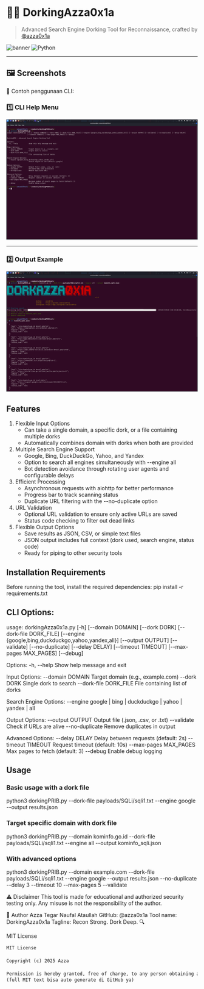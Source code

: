 # 🕵️‍♂️ DorkingAzza0x1a

> Advanced Search Engine Dorking Tool for Reconnaissance, crafted by [@azza0x1a](https://github.com/azza0x1a)

![banner](https://img.shields.io/badge/DorkingAzza0x1a-Active-blueviolet?style=for-the-badge) ![Python](https://img.shields.io/badge/Python-3.10+-green?style=for-the-badge)

---

## 🖼️ Screenshots

📌 Contoh penggunaan CLI:

### 1️⃣ CLI Help Menu

![Help Menu](screenshot/screenshot2.png)

---

### 2️⃣ Output Example

![Output Example](screenshot/screenshot1.png)

## Features

1. Flexible Input Options
   - Can take a single domain, a specific dork, or a file containing multiple dorks
   - Automatically combines domain with dorks when both are provided
2. Multiple Search Engine Support
   - Google, Bing, DuckDuckGo, Yahoo, and Yandex
   - Option to search all engines simultaneously with --engine all
   - Bot detection avoidance through rotating user agents and configurable delays
3. Efficient Processing
   - Asynchronous requests with aiohttp for better performance
   - Progress bar to track scanning status
   - Duplicate URL filtering with the --no-duplicate option
4. URL Validation
   - Optional URL validation to ensure only active URLs are saved
   - Status code checking to filter out dead links
5. Flexible Output Options
   - Save results as JSON, CSV, or simple text files
   - JSON output includes full context (dork used, search engine, status code)
   - Ready for piping to other security tools

## Installation Requirements

Before running the tool, install the required dependencies:
pip install -r requirements.txt

## CLI Options:

usage: dorkingAzza0x1a.py [-h] [--domain DOMAIN] [--dork DORK] [--dork-file DORK_FILE]
[--engine {google,bing,duckduckgo,yahoo,yandex,all}]
[--output OUTPUT] [--validate] [--no-duplicate]
[--delay DELAY] [--timeout TIMEOUT]
[--max-pages MAX_PAGES] [--debug]

Options:
-h, --help Show help message and exit

Input Options:
--domain DOMAIN Target domain (e.g., example.com)
--dork DORK Single dork to search
--dork-file DORK_FILE File containing list of dorks

Search Engine Options:
--engine google | bing | duckduckgo | yahoo | yandex | all

Output Options:
--output OUTPUT Output file (.json, .csv, or .txt)
--validate Check if URLs are alive
--no-duplicate Remove duplicates in output

Advanced Options:
--delay DELAY Delay between requests (default: 2s)
--timeout TIMEOUT Request timeout (default: 10s)
--max-pages MAX_PAGES Max pages to fetch (default: 3)
--debug Enable debug logging

## Usage

### Basic usage with a dork file

python3 dorkingPRIB.py --dork-file payloads/SQLi/sqli1.txt --engine google --output results.json

### Target specific domain with dork file

python3 dorkingPRIB.py --domain kominfo.go.id --dork-file payloads/SQLi/sqli1.txt --engine all --output kominfo_sqli.json

### With advanced options

python3 dorkingPRIB.py --domain example.com --dork-file payloads/SQLi/sqli1.txt --engine google --output results.json --no-duplicate --delay 3 --timeout 10 --max-pages 5 --validate

⚠️ Disclaimer
This tool is made for educational and authorized security testing only. Any misuse is not the responsibility of the author.

👑 Author
Azza Tegar Naufal Ataullah
GitHub: @azza0x1a
Tool name: DorkingAzza0x1a
Tagline: Recon Strong. Dork Deep. 🔍

MIT License

```txt
MIT License

Copyright (c) 2025 Azza

Permission is hereby granted, free of charge, to any person obtaining a copy...
(full MIT text bisa auto generate di GitHub ya)
```
